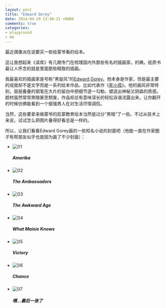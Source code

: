```yaml
---
layout: post
title: "Edward Gorey"
date: 2014-04-29 13:48:21 +0800
comments: true
categories: 
- playground
- mm
---
```


最近偶像派在说要买一些给蒙爷看的绘本。

这让我想起来《读库》有几期专门在梳理国内外那些有名的插画家。的确，纸质书最让人怀念的就是里面那些精致的插画。

我最喜欢的插画家是号称“黑旋风”的[Edward Gorey](http://en.wikipedia.org/wiki/Edward_Gorey)。他本身是作家，但是最主要的成就却不是文字而是一系列绘本作品，比如代表作《[死小孩](http://www.douban.com/photos/album/34618766/?start=0)》。他的画风非常特别，层层叠叠的钢笔在大片的留白中把细节逐一勾勒，塑造出神秘又阴森的质感。题材虽然常常黑暗甚至颓废，作品却总有意味深长的轻松诙谐流露出来，让你翻开的时候彷佛能看到一个倔强男人在对生活尽情调侃。

当然，这些要拿来做蒙爷的启蒙教育绘本当然是过分“黑暗”了一些。不过从技术上来说，试试怎么把图片叠得好看总是一样的。


所以，让我们看看Edward Gorey画的一些知名小说的封面吧（他能一直在作家圈子有帮朋友似乎也是因为画了不少封面）：
<link rel="stylesheet" type="text/css" href="/downloads/static/css/elasticstack_slider.css" />

<div class="slider-container">
    <ul id="elasticstack" class="elasticstack">
        <li><img src="/downloads/images/2014_04/edward_gorey/gorey_kafka.jpg" alt="01"/><h5>Amerika</h5></li>
        <li><img src="/downloads/images/2014_04/edward_gorey/gorey_james2.jpg" alt="02"/><h5>The Ambassadors</h5></li>
        <li><img src="/downloads/images/2014_04/edward_gorey/gorey_james3.jpg" alt="03"/><h5>The Awkward Age</h5></li>
        <li><img src="/downloads/images/2014_04/edward_gorey/gorey_james4.jpg" alt="04"/><h5>What Maisie Knows</h5></li>
        <li><img src="/downloads/images/2014_04/edward_gorey/gorey_conrad1.jpg" alt="05"/><h5>Victory</h5></li>
        <li><img src="/downloads/images/2014_04/edward_gorey/gorey_conrad2.jpg" alt="06"/><h5>Chance</h5></li>
        <li><img src="/downloads/images/2014_04/edward_gorey/gorey_gogol1.jpg" alt="07"/><h5>喂...最后一张了</h5></li>
    </ul>
</div><!-- /container -->

<script src="/downloads/static/js/draggabilly.pkgd.min.js"></script>
<script src="/downloads/static/js/elastiStack.js"></script>
<script>
    new ElastiStack( document.getElementById( 'elasticstack' ) );
</script>
